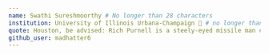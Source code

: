```yaml
---
name: Swathi Sureshmoorthy # No longer than 28 characters
institution: University of Illinois Urbana-Champaign 🚩 # no longer than 58 characters
quote: Houston, be advised: Rich Purnell is a steely-eyed missile man # no longer than 100 characters, avoid using quotes(") to guarantee the format remains the same.
github_user: madhatter6
---
```


